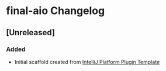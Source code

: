 <!-- Keep a Changelog guide -> https://keepachangelog.com -->

# final-aio Changelog

## [Unreleased]
### Added
- Initial scaffold created from [IntelliJ Platform Plugin Template](https://github.com/JetBrains/intellij-platform-plugin-template)
